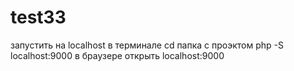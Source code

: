 # test33

запустить на localhost в терминале cd папка с проэктом php -S localhost:9000 в браузере открыть localhost:9000
